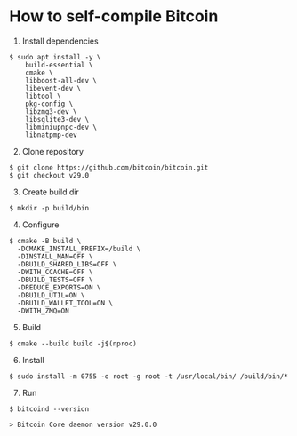 # How to self-compile Bitcoin

1) Install dependencies

```
$ sudo apt install -y \
    build-essential \
    cmake \
    libboost-all-dev \
    libevent-dev \
    libtool \
    pkg-config \
    libzmq3-dev \
    libsqlite3-dev \
    libminiupnpc-dev \
    libnatpmp-dev
```

2) Clone repository

```
$ git clone https://github.com/bitcoin/bitcoin.git
$ git checkout v29.0
```

3) Create build dir

```
$ mkdir -p build/bin
```

4) Configure

```
$ cmake -B build \
  -DCMAKE_INSTALL_PREFIX=/build \
  -DINSTALL_MAN=OFF \
  -DBUILD_SHARED_LIBS=OFF \
  -DWITH_CCACHE=OFF \
  -DBUILD_TESTS=OFF \
  -DREDUCE_EXPORTS=ON \
  -DBUILD_UTIL=ON \
  -DBUILD_WALLET_TOOL=ON \
  -DWITH_ZMQ=ON
```

5) Build

```
$ cmake --build build -j$(nproc)
```

6) Install

```
$ sudo install -m 0755 -o root -g root -t /usr/local/bin/ /build/bin/*
```

7) Run

```
$ bitcoind --version

> Bitcoin Core daemon version v29.0.0
```
